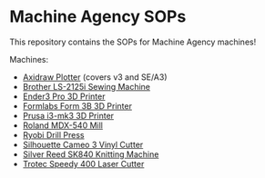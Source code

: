 # Machine Agency SOPs

This repository contains the SOPs for Machine Agency machines!

Machines:

- [Axidraw Plotter](axidraw/) (covers v3 and SE/A3)
- [Brother LS-2125i Sewing Machine](brother_LS-2125i/)
- [Ender3 Pro 3D Printer](ender_3/)
- [Formlabs Form 3B 3D Printer](form_3B/)
- [Prusa i3-mk3 3D Printer](prusa/)
- [Roland MDX-540 Mill](roland_mdx_540/)
- [Ryobi Drill Press](ryobi_drill_press/)
- [Silhouette Cameo 3 Vinyl Cutter](silhouette_cameo/)
- [Silver Reed SK840 Knitting Machine](silver_reed/)
- [Trotec Speedy 400 Laser Cutter](trotec_speedy_400/)
